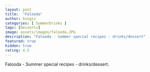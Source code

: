 ```yaml
---
layout: post
title:  "Falooda"
author: bingiz
categories: [ SummerDrinks ]
tags: [Desserts]
image: assets/images/falooda.JPG
description: "Falooda - Summer special recipes - drinks/dessert"
featured: true
hidden: true
rating: 4.5
---
```


Falooda - Summer special recipes - drinks/dessert.

